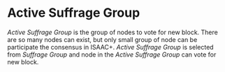 # Active Suffrage Group

*Active Suffrage Group* is the group of nodes to vote for new block. There are so many nodes can exist, but only small group of node can be participate the consensus in ISAAC+. *Active Suffrage Group* is selected from *Suffrage Group* and node in the *Active Suffrage Group* can vote for new block.
